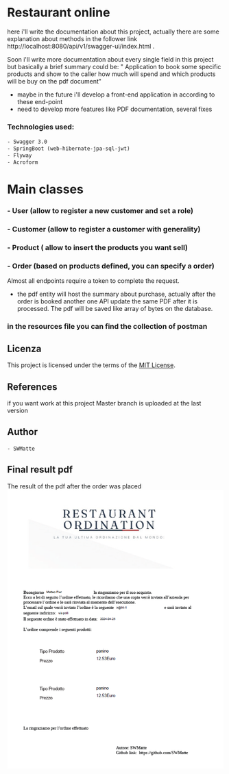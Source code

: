# Restaurant online

here i'll write the documentation about this project, actually there are some explanation about methods in the follower link
http://localhost:8080/api/v1/swagger-ui/index.html .

Soon i'll write more documentation about every single field in this project
but basically a brief summary could be: " Application to book some specific products and show to the caller how much will spend and which products will be buy on the pdf document"

- maybe in the future i'll develop a front-end application in according to these end-point
- need to develop more features like PDF documentation, several fixes

### Technologies used: 
    - Swagger 3.0
    - SpringBoot (web-hibernate-jpa-sql-jwt)
    - Flyway
    - Acroform

# Main classes
### - User (allow to register a new customer and set a role)
### - Customer (allow to register a customer with generality)
### - Product ( allow to insert the products you want sell)
### - Order (based on products defined, you can specify a order)

Almost all endpoints require a token to complete the request.

- the pdf entity will host the summary about purchase, actually after the order is booked
another one API update the same PDF after it is processed. The pdf will be saved like array of bytes on the database.


### in the resources file you can find the collection of postman


## Licenza

This project is licensed under the terms of the [MIT License](LICENSE).

## References
 if you want work at this project Master branch is uploaded at the last version

## Author
    - SWMatte

## Final result pdf
The result of the pdf after the order was placed
![img.png](img.png)